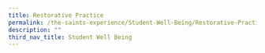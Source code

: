 ```yaml
---
title: Restorative Practice
permalink: /the-saints-experience/Student-Well-Being/Restorative-Practice/
description: ""
third_nav_title: Student Well Being
---
```

